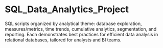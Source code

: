 # SQL_Data_Analytics_Project
SQL scripts organized by analytical theme: database exploration, measures/metrics, time trends, cumulative analytics, segmentation, and reporting. Each demonstrates best practices for efficient data analysis in relational databases, tailored for analysts and BI teams.
